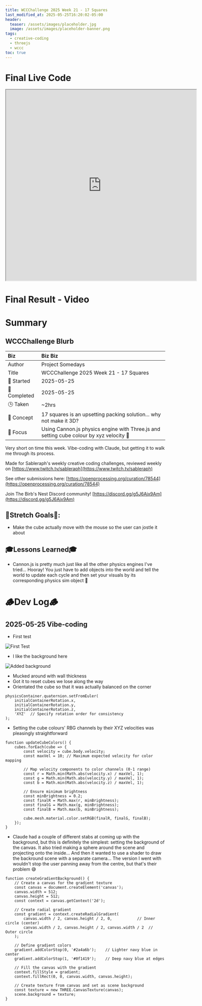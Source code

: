 ```yaml
---
title: WCCChallenge 2025 Week 21 - 17 Squares
last_modified_at: 2025-05-25T16:20:02-05:00
header:
  teaser: /assets/images/placeholder.jpg
  image: /assets/images/placeholder-banner.png
tags:
  - creative-coding
  - threejs
  - wccc
toc: true
---
```


# Final Live Code
<iframe src="https://openprocessing.org/sketch/2658689/embed/?plusEmbedHash=9a60bf79&userID=410675&plusEmbedTitle=true&show=sketch" width="600" height="600"></iframe>

# Final Result - Video
<!-- [![Watch the video](https://img.youtube.com/vi/4eS8dGd9_TI/maxresdefault.jpg)](https://youtu.be/4eS8dGd9_TI) -->

# Summary
## WCCChallenge Blurb

| Biz             | Biz Biz                               |
|:--------           | :---------                                |
| Author          | Project Somedays                      |
| Title           | WCCChallenge 2025 Week 21 - 17 Squares |
| 📅 Started      | 2025-05-25        |
| 📅 Completed    | 2025-05-25        |
| 🕒 Taken        | ~2hrs                                  |
| 🤯 Concept      | 17 squares is an upsetting packing solution... why not make it 3D?|
| 🔎 Focus        | Using Cannon.js physics engine with Three.js and setting cube colour by xyz velocity 🥰|

Very short on time this week. Vibe-coding with Claude, but getting it to walk me through its process.

Made for Sableraph's weekly creative coding challenges, reviewed weekly on [https://www.twitch.tv/sableraph](https://www.twitch.tv/sableraph)

See other submissions here: [https://openprocessing.org/curation/78544](https://openprocessing.org/curation/78544)

Join The Birb's Nest Discord community! [https://discord.gg/g5J6Ajx9Am](https://discord.gg/g5J6Ajx9Am)

## 🎯Stretch Goals🎯:
- Make the cube actually move with the mouse so the user can jostle it about

## 🎓Lessons Learned🎓
- Cannon.js is pretty much just like all the other physics engines I've tried... Hooray! You just have to add objects into the world and tell the world to update each cycle and then set your visuals by its corresponding physics sim object 🥰

# 🪵Dev Log🪵

## 2025-05-25 Vibe-coding
  - First test 
  
  ![First Test](/assets/images/2025-05-25_WCCChallenge25Wk21_17Squares_01_FirstTest.png)
  - I like the background here

![Added background](/assets/images/2025-05-25_WCCChallenge25Wk21_17Squares_02_GradientBackground.png)

- Mucked around with wall thickness
- Got it to reset cubes we lose along the way
- Orientated the cube so that it was actually balanced on the corner

```
physicsContainer.quaternion.setFromEuler(
    initialContainerRotation.x, 
    initialContainerRotation.y, 
    initialContainerRotation.z, 
    'XYZ'  // Specify rotation order for consistency
);
```
- Setting the cube colours' RBG channels by their XYZ velocities was pleasingly straightforward

```
function updateCubeColors() {
    cubes.forEach(cube => {
        const velocity = cube.body.velocity;
        const maxVel = 10; // Maximum expected velocity for color mapping
        
        // Map velocity components to color channels (0-1 range)
        const r = Math.min(Math.abs(velocity.x) / maxVel, 1);
        const g = Math.min(Math.abs(velocity.y) / maxVel, 1);
        const b = Math.min(Math.abs(velocity.z) / maxVel, 1);
        
        // Ensure minimum brightness
        const minBrightness = 0.2;
        const finalR = Math.max(r, minBrightness);
        const finalG = Math.max(g, minBrightness);
        const finalB = Math.max(b, minBrightness);
        
        cube.mesh.material.color.setRGB(finalR, finalG, finalB);
    });
}
```
- Claude had a couple of different stabs at coming up with the background, but this is definitely the simplest: setting the background of the canvas. It also tried making a sphere around the scene and projecting onto the inside... And then it wanted to use a shader to draw the backround scene with a separate camera... The version I went with wouldn't stop the user panning away from the centre, but that's their problem 😅

```
function createGradientBackground() {
    // Create a canvas for the gradient texture
    const canvas = document.createElement('canvas');
    canvas.width = 512;
    canvas.height = 512;
    const context = canvas.getContext('2d');
    
    // Create radial gradient
    const gradient = context.createRadialGradient(
        canvas.width / 2, canvas.height / 2, 0,           // Inner circle (center)
        canvas.width / 2, canvas.height / 2, canvas.width / 2  // Outer circle
    );
    
    // Define gradient colors
    gradient.addColorStop(0, '#2a4a6b');    // Lighter navy blue in center
    gradient.addColorStop(1, '#0f1419');    // Deep navy blue at edges
    
    // Fill the canvas with the gradient
    context.fillStyle = gradient;
    context.fillRect(0, 0, canvas.width, canvas.height);
    
    // Create texture from canvas and set as scene background
    const texture = new THREE.CanvasTexture(canvas);
    scene.background = texture;
}
```


